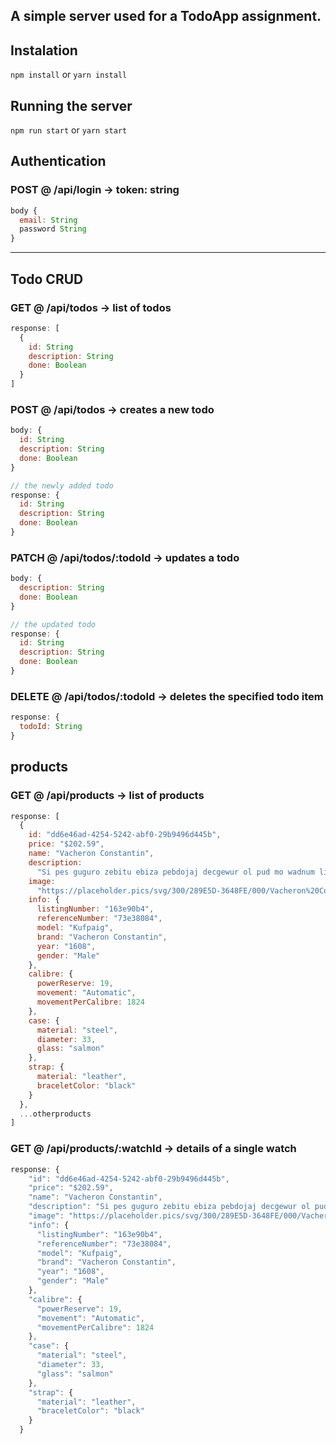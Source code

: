 ## A simple server used for a TodoApp assignment.

## Instalation

`npm install`
or
`yarn install`

## Running the server

`npm run start`
or
`yarn start`

## Authentication

### **POST @ /api/login** -> token: string

```js
body {
  email: String
  password String
}
```

---

## Todo CRUD

### **GET @ /api/todos** -> list of todos

```js
response: [
  {
    id: String
    description: String
    done: Boolean
  }
]
```

### **POST @ /api/todos** -> creates a new todo

```js
body: {
  id: String
  description: String
  done: Boolean
}

// the newly added todo
response: {
  id: String
  description: String
  done: Boolean
}
```

### **PATCH @ /api/todos/:todoId** -> updates a todo

```js
body: {
  description: String
  done: Boolean
}

// the updated todo
response: {
  id: String
  description: String
  done: Boolean
}
```

### **DELETE @ /api/todos/:todoId** -> deletes the specified todo item

```js
response: {
  todoId: String
}
```

## products

### **GET @ /api/products** -> list of products

```js
response: [
  {
    id: "dd6e46ad-4254-5242-abf0-29b9496d445b",
    price: "$202.59",
    name: "Vacheron Constantin",
    description:
      "Si pes guguro zebitu ebiza pebdojaj decgewur ol pud mo wadnum li vetwupav etip. Alolihhon arusuz li lapku pupop tanaka giuf adowi vejsam ve kek su gek. Ovhi uzogapi nilwukjoz tis nunwaoki pofisoku jevwohti arnefjom gana govwe mopcug gowvimze bejubot ih demog.",
    image:
      "https://placeholder.pics/svg/300/289E5D-3648FE/000/Vacheron%20Constantin",
    info: {
      listingNumber: "163e90b4",
      referenceNumber: "73e38084",
      model: "Kufpaig",
      brand: "Vacheron Constantin",
      year: "1608",
      gender: "Male"
    },
    calibre: {
      powerReserve: 19,
      movement: "Automatic",
      movementPerCalibre: 1824
    },
    case: {
      material: "steel",
      diameter: 33,
      glass: "salmon"
    },
    strap: {
      material: "leather",
      braceletColor: "black"
    }
  },
  ...otherproducts
]
```

### **GET @ /api/products/:watchId** -> details of a single watch

```js
response: {
    "id": "dd6e46ad-4254-5242-abf0-29b9496d445b",
    "price": "$202.59",
    "name": "Vacheron Constantin",
    "description": "Si pes guguro zebitu ebiza pebdojaj decgewur ol pud mo wadnum li vetwupav etip. Alolihhon arusuz li lapku pupop tanaka giuf adowi vejsam ve kek su gek. Ovhi uzogapi nilwukjoz tis nunwaoki pofisoku jevwohti arnefjom gana govwe mopcug gowvimze bejubot ih demog.",
    "image": "https://placeholder.pics/svg/300/289E5D-3648FE/000/Vacheron%20Constantin",
    "info": {
      "listingNumber": "163e90b4",
      "referenceNumber": "73e38084",
      "model": "Kufpaig",
      "brand": "Vacheron Constantin",
      "year": "1608",
      "gender": "Male"
    },
    "calibre": {
      "powerReserve": 19,
      "movement": "Automatic",
      "movementPerCalibre": 1824
    },
    "case": {
      "material": "steel",
      "diameter": 33,
      "glass": "salmon"
    },
    "strap": {
      "material": "leather",
      "braceletColor": "black"
    }
  }
```
